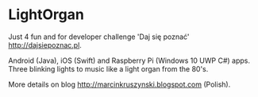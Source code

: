 # LightOrgan

Just 4 fun and for developer challenge 'Daj się poznać' http://dajsiepoznac.pl. 

Android (Java), iOS (Swift) and Raspberry Pi (Windows 10 UWP C#) apps. Three blinking lights to music like a light organ from the 80's.

More details on blog http://marcinkruszynski.blogspot.com (Polish).

